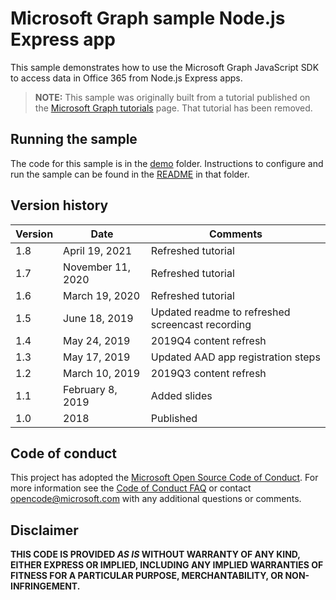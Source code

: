 # Microsoft Graph sample Node.js Express app

This sample demonstrates how to use the Microsoft Graph JavaScript SDK to access data in Office 365 from Node.js Express apps.

> **NOTE:** This sample was originally built from a tutorial published on the [Microsoft Graph tutorials](https://docs.microsoft.com/graph/tutorials) page. That tutorial has been removed.

## Running the sample

The code for this sample is in the [demo](demo) folder. Instructions to configure and run the sample can be found in the [README](demo/README.md) in that folder.

## Version history

| Version |       Date        |                     Comments                     |
| ------- | ----------------- | ------------------------------------------------ |
| 1.8     | April 19, 2021    | Refreshed tutorial                               |
| 1.7     | November 11, 2020 | Refreshed tutorial                               |
| 1.6     | March 19, 2020    | Refreshed tutorial                               |
| 1.5     | June 18, 2019     | Updated readme to refreshed screencast recording |
| 1.4     | May 24, 2019      | 2019Q4 content refresh                           |
| 1.3     | May 17, 2019      | Updated AAD app registration steps               |
| 1.2     | March 10, 2019    | 2019Q3 content refresh                           |
| 1.1     | February 8, 2019  | Added slides                                     |
| 1.0     | 2018              | Published                                        |

## Code of conduct

This project has adopted the [Microsoft Open Source Code of Conduct](https://opensource.microsoft.com/codeofconduct/). For more information see the [Code of Conduct FAQ](https://opensource.microsoft.com/codeofconduct/faq/) or contact [opencode@microsoft.com](mailto:opencode@microsoft.com) with any additional questions or comments.

## Disclaimer

**THIS CODE IS PROVIDED *AS IS* WITHOUT WARRANTY OF ANY KIND, EITHER EXPRESS OR IMPLIED, INCLUDING ANY IMPLIED WARRANTIES OF FITNESS FOR A PARTICULAR PURPOSE, MERCHANTABILITY, OR NON-INFRINGEMENT.**
